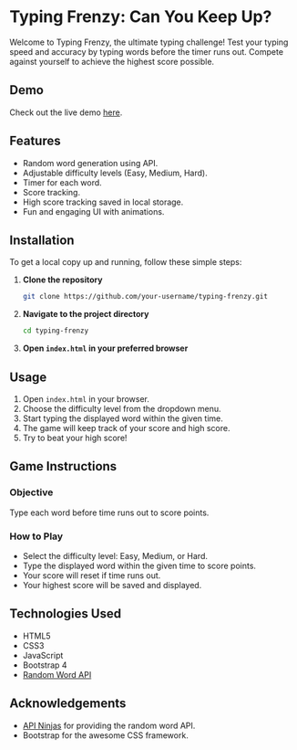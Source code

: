 # Typing Frenzy: Can You Keep Up?

Welcome to Typing Frenzy, the ultimate typing challenge! Test your typing speed and accuracy by typing words before the timer runs out. Compete against yourself to achieve the highest score possible. 

## Demo
Check out the live demo [here](https://codepen.io/Subeom-Kang/full/JjqKVZL).

## Features
- Random word generation using API.
- Adjustable difficulty levels (Easy, Medium, Hard).
- Timer for each word.
- Score tracking.
- High score tracking saved in local storage.
- Fun and engaging UI with animations.

## Installation
To get a local copy up and running, follow these simple steps:

1. **Clone the repository**
   ```sh
   git clone https://github.com/your-username/typing-frenzy.git

2. **Navigate to the project directory**
   ```sh
   cd typing-frenzy

3. **Open `index.html` in your preferred browser**

## Usage
1. Open `index.html` in your browser.
2. Choose the difficulty level from the dropdown menu.
3. Start typing the displayed word within the given time.
4. The game will keep track of your score and high score.
5. Try to beat your high score!

## Game Instructions
### Objective
Type each word before time runs out to score points.

### How to Play
- Select the difficulty level: Easy, Medium, or Hard.
- Type the displayed word within the given time to score points.
- Your score will reset if time runs out.
- Your highest score will be saved and displayed.

## Technologies Used
- HTML5
- CSS3
- JavaScript
- Bootstrap 4
- [Random Word API](https://api.api-ninjas.com/v1/randomword)

## Acknowledgements
- [API Ninjas](https://api.api-ninjas.com) for providing the random word API.
- Bootstrap for the awesome CSS framework.